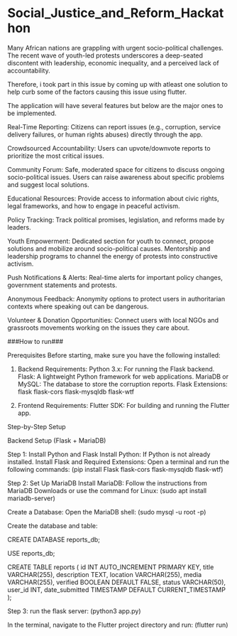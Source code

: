 # Social_Justice_and_Reform_Hackathon
Many African nations are grappling with urgent socio-political challenges. The recent wave of youth-led protests underscores a deep-seated discontent with leadership, economic inequality, and a perceived lack of accountability.


Therefore, i took part in this issue by coming up with atleast one solution to help curb some of the factors causing this issue using flutter.

The application will have several features but below are the major ones to be implemented.

Real-Time Reporting:
Citizens can report issues (e.g., corruption, service delivery failures, or human rights abuses) directly through the app.

Crowdsourced Accountability:
Users can upvote/downvote reports to prioritize the most critical issues.

Community Forum:
Safe, moderated space for citizens to discuss ongoing socio-political issues.
Users can raise awareness about specific problems and suggest local solutions.

Educational Resources:
Provide access to information about civic rights, legal frameworks, and how to engage in peaceful activism.

Policy Tracking:
Track political promises, legislation, and reforms made by leaders.

Youth Empowerment:
Dedicated section for youth to connect, propose solutions and mobilize around socio-political causes.
Mentorship and leadership programs to channel the energy of protests into constructive activism.

Push Notifications & Alerts:
Real-time alerts for important policy changes, government statements and protests.

Anonymous Feedback:
Anonymity options to protect users in authoritarian contexts where speaking out can be dangerous.

Volunteer & Donation Opportunities:
Connect users with local NGOs and grassroots movements working on the issues they care about.


###How to run###

Prerequisites
Before starting, make sure you have the following installed:

1. Backend Requirements:
	Python 3.x: For running the Flask backend.
	Flask: A lightweight Python framework for web applications.
	MariaDB or MySQL: The database to store the corruption reports.
	Flask Extensions:
	flask
	flask-cors
	flask-mysqldb
	flask-wtf


2. Frontend Requirements:
	Flutter SDK: For building and running the Flutter app.
	

Step-by-Step Setup

Backend Setup (Flask + MariaDB)

Step 1: Install Python and Flask
Install Python: If Python is not already installed.
Install Flask and Required Extensions: 
Open a terminal and run the following commands: (pip install Flask flask-cors flask-mysqldb flask-wtf)


Step 2: Set Up MariaDB
Install MariaDB: Follow the instructions from MariaDB Downloads or use the command for Linux: 
(sudo apt install mariadb-server)

Create a Database: Open the MariaDB shell: 
(sudo mysql -u root -p)

Create the database and table:

CREATE DATABASE reports_db;

USE reports_db;

CREATE TABLE reports (
    id INT AUTO_INCREMENT PRIMARY KEY,
    title VARCHAR(255),
    description TEXT,
    location VARCHAR(255),
    media VARCHAR(255),
    verified BOOLEAN DEFAULT FALSE,
    status VARCHAR(50),
    user_id INT,
    date_submitted TIMESTAMP DEFAULT CURRENT_TIMESTAMP
);


Step 3: run the flask server: (python3 app.py)

In the terminal, navigate to the Flutter project directory and run: (flutter run)



